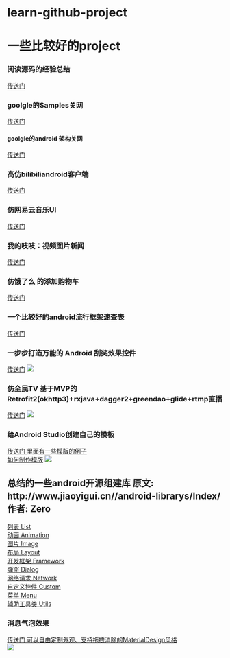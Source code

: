 # learn-github-project

<h1>一些比较好的project </h1>
<h3>阅读源码的经验总结</h3>
<a href="http://www.jianshu.com/p/be86e5678252">传送门</a>
<h3>goolgle的Samples关网 </h3>
<a href="https://github.com/googlesamples?page=1"> 传送门</a>
<h4>goolgle的android 架构关网 </h4>
<a href="https://github.com/googlesamples/android-architecture"> 传送门</a>
<h3>高仿bilibiliandroid客户端</h3>
<a href="https://github.com/HotBitmapGG/bilibili-android-client">传送门</a>
<h3>仿网易云音乐UI</h3>
<a href="https://github.com/youlookwhat/CloudReader">传送门</a>

<h3>我的吱吱：视频图片新闻</h3>
<a href="https://github.com/LuoboDcom/ZZShow">传送门</a>

<h3>仿饿了么 的添加购物车</h3>
<a href="https://github.com/mcxtzhang/AnimShopButton">传送门</a>

<h3>一个比较好的android流行框架速查表</h3>
<a href="http://www.ctolib.com/cheatsheets-Android-ch.html">传送门</a>

<h3>一步步打造万能的 Android 刮奖效果控件</h3>
<a href="https://www.diycode.cc/topics/287">传送门</a>
<img src="https://diycode.b0.upaiyun.com/photo/2016/227a46ac5c83c6fca1f8e423e5788c6b.gif"/>

<h3>仿全民TV  基于MVP的Retrofit2(okhttp3)+rxjava+dagger2+greendao+glide+rtmp直播</h3>
<a href="https://github.com/a371166028/likequanmintv">传送门</a>
<img src="https://camo.githubusercontent.com/d6aee7389ceecc64132eda7f31cfc97a18c1a0ce/687474703a2f2f696d672e626c6f672e6373646e2e6e65742f3230313631323031303935303130393739"/>

<h3>给Android Studio创建自己的模板 </h3>
<a href="https://github.com/a371166028/android-studio-template">传送门 里面有一些模版的例子</a></br>
<a href="https://www.jianshu.com/p/c76facb61d69">如何制作模版</a>
<img src="https://camo.githubusercontent.com/237f0a1fbbf370efcbaff804f0b5fb8b7253ee49/687474703a2f2f696d672e626c6f672e6373646e2e6e65742f3230313631313038313830323435303933"/>

<h2>总结的一些android开源组建库 原文: http://www.jiaoyigui.cn//android-librarys/Index/　　作者: Zero</h2>
<a href="http://www.jiaoyigui.cn/android-librarys/List/">列表 List </a></br>
<a href="http://www.jiaoyigui.cn/android-librarys/Animation/">动画 Animation</a></br>
<a href="http://www.jiaoyigui.cn/android-librarys/Image/">图片 Image</a></br>
<a href="http://www.jiaoyigui.cn/android-librarys/Layout/">布局 Layout</a></br>
<a href="http://www.jiaoyigui.cn/android-librarys/Framework/">开发框架 Framework</a></br>
<a href="http://www.jiaoyigui.cn/android-librarys/Dialog/">弹窗 Dialog</a></br>
<a href="http://www.jiaoyigui.cn/android-librarys/Network/">网络请求 Network</a></br>
<a href="http://www.jiaoyigui.cn/android-librarys/Custom/">自定义控件 Custom</a></br>
<a href="http://www.jiaoyigui.cn/android-librarys/Menu/">菜单 Menu</a></br>
<a href="http://www.jiaoyigui.cn/android-librarys/Utils/">辅助工具类 Utils</a></br>

<h3>消息气泡效果</h3>
<a href="https://github.com/qstumn/BadgeView">传送门  可以自由定制外观、支持拖拽消除的MaterialDesign风格</a></br>
<img src="https://github.com/qstumn/BadgeView/raw/master/demo_gif.gif?raw=true"/>
